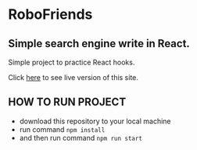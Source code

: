 
# RoboFriends

## Simple search engine write in React.

Simple project to practice React hooks.

Click [here](https://kamilwawrzynczuk.github.io/robofriends2/) to see live version of this site.

## HOW TO RUN PROJECT

- download this repository to your local machine
- run command
  <code>npm install</code>
- and then run command 
  <code>npm run start</code>

